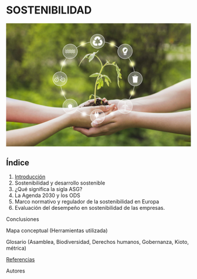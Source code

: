 # SOSTENIBILIDAD

![Portada](img/portadaSostenibilidad.jpg)

## Índice
  1. [Introducción](introduccion.md)
  2. Sostenibilidad y desarrollo sostenible
  3. ¿Qué significa la sigla ASG?
  4. La Agenda 2030 y los ODS
  5. Marco normativo y regulador de la sostenibilidad en Europa
  6. Evaluación del desempeño en sostenibilidad de las empresas.

Conclusiones

Mapa conceptual (Herramientas utilizada)

Glosario (Asamblea, Biodiversidad, Derechos humanos, Gobernanza, Kioto, métrica)

[Referencias](referencias.md)

Autores
